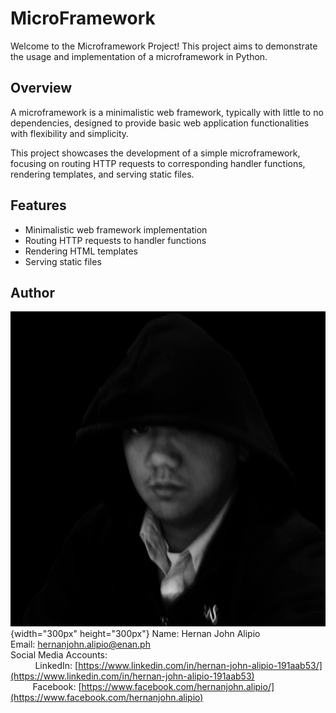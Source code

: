 # MicroFramework

Welcome to the Microframework Project! This project aims to demonstrate the usage and implementation of a microframework in Python.

## Overview

A microframework is a minimalistic web framework, typically with little to no dependencies, designed to provide basic web application functionalities with flexibility and simplicity.

This project showcases the development of a simple microframework, focusing on routing HTTP requests to corresponding handler functions, rendering templates, and serving static files.

## Features

- Minimalistic web framework implementation
- Routing HTTP requests to handler functions
- Rendering HTML templates
- Serving static files

## Author

![Image Name](./profile.jpg){width="300px" height="300px"}
Name: Hernan John Alipio<br/>
Email: [hernanjohn.alipio@enan.ph](mailto:hernanjohn.alipio@enan.ph)<br/>
Social Media Accounts: <br/>
&nbsp;&nbsp;&nbsp;&nbsp;&nbsp;&nbsp;&nbsp;&nbsp;&nbsp; LinkedIn: 
[https://www.linkedin.com/in/hernan-john-alipio-191aab53/](https://www.linkedin.com/in/hernan-john-alipio-191aab53)
<br/>&nbsp;&nbsp;&nbsp;&nbsp;&nbsp;&nbsp;&nbsp;&nbsp;&nbsp;Facebook:
[https://www.facebook.com/hernanjohn.alipio/](https://www.facebook.com/hernanjohn.alipio)
